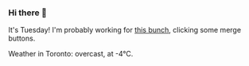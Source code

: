 ### Hi there :wave:

It's Tuesday! I'm probably working for [this bunch](https://github.com/kohofinancial), clicking some merge buttons.

Weather in Toronto: overcast, at -4°C.
